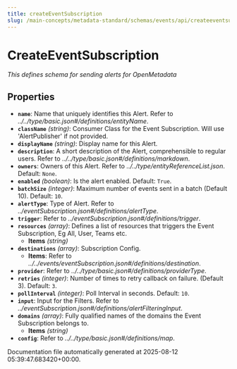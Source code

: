 ```yaml
---
title: createEventSubscription
slug: /main-concepts/metadata-standard/schemas/events/api/createeventsubscription
---
```


# CreateEventSubscription

*This defines schema for sending alerts for OpenMetadata*

## Properties

- **`name`**: Name that uniquely identifies this Alert. Refer to *../../type/basic.json#/definitions/entityName*.
- **`className`** *(string)*: Consumer Class for the Event Subscription. Will use 'AlertPublisher' if not provided.
- **`displayName`** *(string)*: Display name for this Alert.
- **`description`**: A short description of the Alert, comprehensible to regular users. Refer to *../../type/basic.json#/definitions/markdown*.
- **`owners`**: Owners of this Alert. Refer to *../../type/entityReferenceList.json*. Default: `None`.
- **`enabled`** *(boolean)*: Is the alert enabled. Default: `True`.
- **`batchSize`** *(integer)*: Maximum number of events sent in a batch (Default 10). Default: `10`.
- **`alertType`**: Type of Alert. Refer to *../eventSubscription.json#/definitions/alertType*.
- **`trigger`**: Refer to *../eventSubscription.json#/definitions/trigger*.
- **`resources`** *(array)*: Defines a list of resources that triggers the Event Subscription, Eg All, User, Teams etc.
  - **Items** *(string)*
- **`destinations`** *(array)*: Subscription Config.
  - **Items**: Refer to *../../events/eventSubscription.json#/definitions/destination*.
- **`provider`**: Refer to *../../type/basic.json#/definitions/providerType*.
- **`retries`** *(integer)*: Number of times to retry callback on failure. (Default 3). Default: `3`.
- **`pollInterval`** *(integer)*: Poll Interval in seconds. Default: `10`.
- **`input`**: Input for the Filters. Refer to *../eventSubscription.json#/definitions/alertFilteringInput*.
- **`domains`** *(array)*: Fully qualified names of the domains the Event Subscription belongs to.
  - **Items** *(string)*
- **`config`**: Refer to *../../type/basic.json#/definitions/map*.


Documentation file automatically generated at 2025-08-12 05:39:47.683420+00:00.
